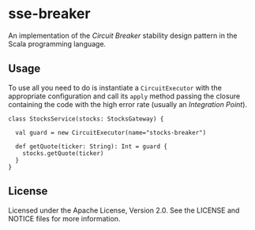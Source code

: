 
# sse-breaker

An implementation of the *Circuit Breaker* stability design pattern in the
Scala programming language.


## Usage

To use all you need to do is instantiate a `CircuitExecutor` with the
appropriate configuration and call its `apply` method passing the closure
containing the code with the high error rate (usually an *Integration Point*).

	class StocksService(stocks: StocksGateway) {
	  
	  val guard = new CircuitExecutor(name="stocks-breaker")
	
	  def getQuote(ticker: String): Int = guard {
	    stocks.getQuote(ticker)
	  }
	}


## License

Licensed under the Apache License, Version 2.0. See the LICENSE and NOTICE
files for more information.